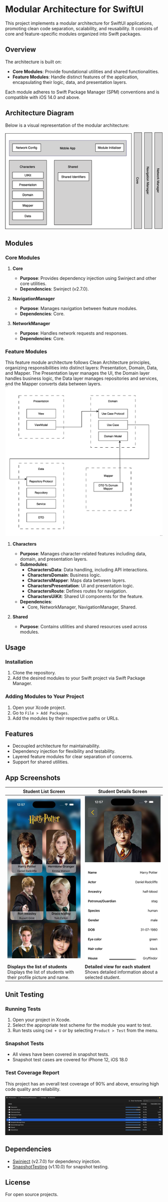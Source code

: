 
# Modular Architecture for SwiftUI

This project implements a modular architecture for SwiftUI applications, promoting clean code separation, scalability, and reusability. It consists of core and feature-specific modules organized into Swift packages.

## Overview

The architecture is built on:

- **Core Modules**: Provide foundational utilities and shared functionalities.
- **Feature Modules**: Handle distinct features of the application, encapsulating their logic, data, and presentation layers.

Each module adheres to Swift Package Manager (SPM) conventions and is compatible with iOS 14.0 and above.

## Architecture Diagram

Below is a visual representation of the modular architecture:

![Modular Architecture](Document/MobileAppArchitecture.png)


## Modules

### Core Modules

1. **Core**

   - **Purpose**: Provides dependency injection using Swinject and other core utilities.
   - **Dependencies**: Swinject (v2.7.0).

2. **NavigationManager**

   - **Purpose**: Manages navigation between feature modules.
   - **Dependencies**: Core.

3. **NetworkManager**

   - **Purpose**: Handles network requests and responses.
   - **Dependencies**: Core.

### Feature Modules

This feature module architecture follows Clean Architecture principles, organizing responsibilities into distinct layers: Presentation, Domain, Data, and Mapper. The Presentation layer manages the UI, the Domain layer handles business logic, the Data layer manages repositories and services, and the Mapper converts data between layers.
![Modular Architecture](Document/FeatureModuleArchitecture.png)

1. **Characters**

   - **Purpose**: Manages character-related features including data, domain, and presentation layers.
   - **Submodules**:
     - **CharactersData**: Data handling, including API interactions.
     - **CharactersDomain**: Business logic.
     - **CharactersMapper**: Maps data between layers.
     - **CharactersPresentation**: UI and presentation logic.
     - **CharactersRoute**: Defines routes for navigation.
     - **CharactersUiKit**: Shared UI components for the feature.
   - **Dependencies**:
     - Core, NetworkManager, NavigationManager, Shared.

2. **Shared**

   - **Purpose**: Contains utilities and shared resources used across modules.

## Usage

### Installation

1. Clone the repository.
2. Add the desired modules to your Swift project via Swift Package Manager.

### Adding Modules to Your Project

1. Open your Xcode project.
2. Go to `File > Add Packages`.
3. Add the modules by their respective paths or URLs.


## Features

- Decoupled architecture for maintainability.
- Dependency injection for flexibility and testability.
- Layered feature modules for clear separation of concerns.
- Support for shared utilities.


## App Screenshots


| Student List Screen                                              | Student Details Screen                                              |
|------------------------------------------------------------------|----------------------------------------------------------------------|
| ![Student List Screen](Document/StudentListScreen.png)    | ![Student Details Screen](Document/StudentDetailsScreen.png)  |
| **Displays the list of students**<br />Displays the list of students with their profile picture and name. | **Detailed view for each student**<br />Shows detailed information about a selected student. |


## Unit Testing

### Running Tests

1. Open your project in Xcode.
2. Select the appropriate test scheme for the module you want to test.
3. Run tests using `Cmd + U` or by selecting `Product > Test` from the menu.

### Snapshot Tests

- All views have been covered in snapshot tests.
- Snapshot test cases are covered for iPhone 12, iOS 18.0

### Test Coverage Report

This project has an overall test coverage of 90% and above, ensuring high code quality and reliability.

![Test Coverage Report](Document/TestReport.png)


## Dependencies

- [Swinject](https://github.com/Swinject/Swinject) (v2.7.0) for dependency injection.
- [SnapshotTesting](https://github.com/pointfreeco/swift-snapshot-testing) (v1.10.0) for snapshot testing.


## License

For open source projects.
